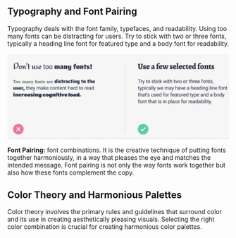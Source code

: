 ## Typography and Font Pairing

Typography deals with the font family, typefaces, and readability. Using too many fonts can be distracting for users. Try to stick with two or three fonts, typically a heading line font for featured type and a body font for readability.

![](../Images/typography.png)

**Font Pairing:** font combinations. It is the creative technique of putting fonts together harmoniously, in a way that pleases the eye and matches the intended message. Font pairing is not only the way fonts work together but also how these fonts complement the copy.

## Color Theory and Harmonious Palettes

Color theory involves the primary rules and guidelines that surround color and its use in creating aesthetically pleasing visuals. Selecting the right color combination is crucial for creating harmonious color palettes.